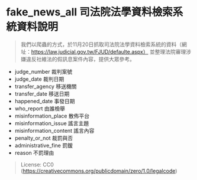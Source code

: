 fake_news_all 司法院法學資料檢索系統資料說明
====
>我們以爬蟲的方式，於11月20日抓取司法院法學資料檢索系統的資料（網址：https://law.judicial.gov.tw/FJUD/defaulte.aspx） 並整理法院審理涉嫌違反社維法的假訊息案件內容，提供大眾參考。

* judge_number 裁判案號
* judge_date 裁判日期
* transfer_agency 移送機關
* transfer_date 移送日期
* happened_date 事發日期
* who_report 由誰檢舉
* misinformation_place 散佈平台
* misinformation_issue 謠言主題
* misinformation_content 謠言內容
* penalty_or_not 裁罰與否
* administrative_fine 罰鍰
* reason 不罰理由

>License: CC0 (https://creativecommons.org/publicdomain/zero/1.0/legalcode)
